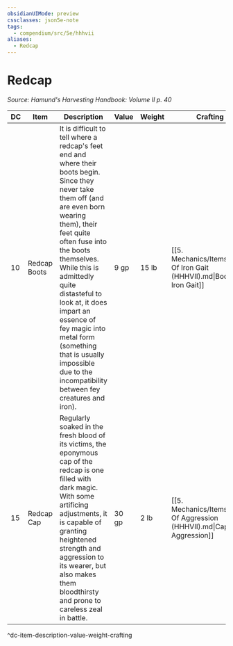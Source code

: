 ```yaml
---
obsidianUIMode: preview
cssclasses: json5e-note
tags:
  - compendium/src/5e/hhhvii
aliases:
  - Redcap
---
```

# Redcap
*Source: Hamund's Harvesting Handbook: Volume II p. 40* 

| DC | Item | Description | Value | Weight | Crafting |
|----|------|-------------|-------|--------|----------|
| 10 | Redcap Boots | It is difficult to tell where a redcap's feet end and where their boots begin. Since they never take them off (and are even born wearing them), their feet quite often fuse into the boots themselves. While this is admittedly quite distasteful to look at, it does impart an essence of fey magic into metal form (something that is usually impossible due to the incompatibility between fey creatures and iron). | 9 gp | 15 lb | [[5. Mechanics/Items/Boots Of Iron Gait (HHHVII).md\|Boots of Iron Gait]] |
| 15 | Redcap Cap | Regularly soaked in the fresh blood of its victims, the eponymous cap of the redcap is one filled with dark magic. With some artificing adjustments, it is capable of granting heightened strength and aggression to its wearer, but also makes them bloodthirsty and prone to careless zeal in battle. | 30 gp | 2 lb | [[5. Mechanics/Items/Cap Of Aggression (HHHVII).md\|Cap of Aggression]] |
^dc-item-description-value-weight-crafting
